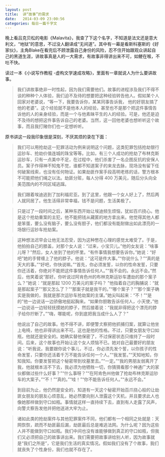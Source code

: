 ```yaml
---
layout: post
title:  讲“故事”的需求
date:   2014-03-09 23:00:56
categories: 每日一篇千字文 
---
```


晚上看吕克贝松的电影《Malavita》，我查了下这个名字，不知道是法文还是意大利文，“地狱”的意思，不过没人翻译成“无间道”。其中有一幕是看斯科塞斯的《好家伙》，主角Blake在看完后不顾泄露自己身份的风险，忍不住开始跟观众讲起自己的黑道生涯，讲故事真是人的一大需求，有故事非得讲出来不可，如鲠在喉，不吐不快。


读过一本《小说写作教程 -虚构文学速成攻略》，里面有一章就说人为什么要讲故事。

>我们讲故事绝非一时性起，因为我们需要他们。故事的进程涉及我们不得不谈的种种个人体验，我们迫不及待的想要把这种经验转告他人。假如某个人回家对老婆说，“等一下，我要告诉你，某某同事告诉我， 他的好朋友搞了他的老婆”。这个经验就不是他本人的经验，甚至也不是那个把这件事情告诉他的人的亲身经验，而是一个与他素昧平生的人的经验。可是，他还是迫不及待的想把这件事告诉自己的老婆。当然，这一回他老婆也想听听这个故事，而且我打赌你们也一定想听听。

原书讲这一段我印象很是深刻，不厌其烦的录在下面：

>我们可以用抢劫这一犯罪活动为例来说明这个问题，这类犯罪包括抢劫银行运钞车、抢劫价值连城的珠宝等等。比如，有三个人成功的抢劫了布林克斯运钞车，只有一点美中不足，在过程中，他们杀害了一名企图反抗的安保人员。案子作得神不知鬼不觉，谁都不知道案子的来龙去脉，现场没有留下任何破案线索，也没有任何物证。如果劫匪作案手段高明老练的话，警方根本不可能把他们绳之以法。劫匪分赃，每人分得 400 万美元，随后分头向全美范围内的不同区域逃蹿。 

>我们跟着埃迪逃到了加利福尼亚。到了这里，他跟一个女人好上了，然后两人就同居了。他生活得非常幸福，钱不是问题，生活美极了。 

>只是过了一段时间之后，某种东西开始让埃迪频生烦恼，犹如百爪挠心。他是这个抢劫重案的主犯，他不能把钱从藏匿的地方拿出来。他觉得其他人都是笨蛋，要么没有脑子，要么没有胆子，他们都没有能耐做出如此漂亮的一场银行运钞车抢劫案。 

>这种想法迟早会让他无法忍受，因为这种憋在心理的感觉太难受了。于是，他拍拍自己的膝盖，对那个女人说：“过来，小宝贝儿。”他的女友说：“啥事儿呀？”然后，女人坐到了他的怀里。“有件事情我想要告诉你。”她说：“好吧”她的手臂缠上了他的脖子。他说：“这可是件大事。”“你说什么？”“真的是天大的事。”“好吧，你快说嘛。”“首先，你必须发誓，以你的性命发誓，只要你还活着，你绝对不能把这件事情告诉任何人。”“我不会的。永远不会。”然后，他笑着说“那好。你听说过阿肯色州的布林克斯运钞车遭劫的那个案子么？”她说：“就是那起 1200 万美元的案子吗？ ”他指着自己的胸脯说：“就是那起案子”“那又怎么了？”“那案子就是我干的。”“哪个案子？”“那个案子确实是我做的，我就是那次运钞车抢劫案的主谋。”她尖叫起来：“不！”“是的”他一边说话一边骄傲地挺起胸来。“如果你胆敢告诉任何人，小天使，”他一边说话一边轻轻抚摸她的脖子，然后接着说：“我就非得把这个漂亮的脖子给你拧断了。”“嗨，哪能呢，你到底把我当成什么人了？” 

>他说出了自己的故事。他不得不讲，即便警仧察把他抓捕归案，就算让他坐上电椅，他也非得讲出来不可。这也是他的性格。不过，只要女朋友守口如瓶，他就还是安全的。她确实替他保密了，不过保密状态只维持了一段时间。后来，这个故事也开始让这个女人烦恼不已。她对自己最要好的朋友说：“听我说，我要跟你说个事儿，不过，你必须先发个誓，以你孩子的性命发誓，只要你还活着千万不能告诉任何一个人。”“我发誓。”“天知地知，你知我知。你要发誓把这个秘密带到坟墓里去。”“一定。”“我的男朋友弱离开了我，他就根本活不下去，我必须为他牺牲一切，你猜猜看那个神通广大的家伙都做过些什么好事？”“什么事呀？”“在阿肯色州他做了抢劫布林克斯运钞车的大案子。”“不！”“真的。”“哇！”“你不能告诉任何人。”“永远不会。” 

>到目前为止，他仍然是安全的，知道有一天这个秘密开始百爪挠心般的让劫匪女朋友的朋友心烦意乱，她必然要向别人泄露这个天机，并且要求此人也像她那样做到守口如瓶。事情就这样一直持续下去，直到有人走露了风声，向警仧察告发他并把他送进大牢为止。  

>诸如此类的抢劫案件与其他犯罪案件不同，他们都有一个相同之处就是：天网恢恢，疏而不劫匪最后漏，劫匪最后总是难逃法网。为什么呢？因为这些人并不能做到守口如瓶。我们中间也没有谁能够做到真正的守口如瓶，但我们又必须把自己的故事讲出来。我们需要把故事讲给别人听，因为故事就是“我们之所是”，它是我们生活的真实情况。假如我们没有了个故事，我们就丧失了个性身份，我们也就不存在了。